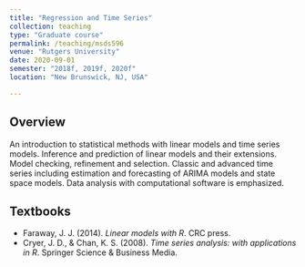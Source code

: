 ```yaml
---
title: "Regression and Time Series"
collection: teaching
type: "Graduate course"
permalink: /teaching/msds596
venue: "Rutgers University"
date: 2020-09-01
semester: "2018f, 2019f, 2020f"
location: "New Brunswick, NJ, USA"

---
```


 
 
## Overview

An introduction to statistical methods with linear models and time series models. Inference and prediction of linear models and their extensions. Model checking, refinement and selection. Classic and advanced time series including estimation and forecasting of ARIMA models and state space models. Data analysis with computational software is emphasized.

## Textbooks

* Faraway, J. J. (2014). *Linear models with R*. CRC press.
* Cryer, J. D., & Chan, K. S. (2008). *Time series analysis: with applications in R*. Springer Science & Business Media.
